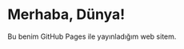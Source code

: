 <!DOCTYPE html>
<html lang="tr">
<head>
    <meta charset="UTF-8">
    <meta name="viewport" content="width=device-width, initial-scale=1.0">
    <title>Benim GitHub Sitem</title>
</head>
<body>
    <h1>Merhaba, Dünya!</h1>
    <p>Bu benim GitHub Pages ile yayınladığım web sitem.</p>
</body>
</html>
